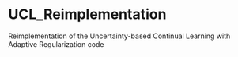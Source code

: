 # UCL_Reimplementation
Reimplementation of the Uncertainty-based Continual Learning with Adaptive Regularization code
